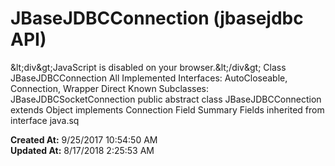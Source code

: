# JBaseJDBCConnection (jbasejdbc API)

&amp;lt;div&amp;gt;JavaScript is disabled on your browser.&amp;lt;/div&amp;gt; Class JBaseJDBCConnection All Implemented Interfaces: AutoCloseable, Connection, Wrapper Direct Known Subclasses: JBaseJDBCSocketConnection public abstract class JBaseJDBCConnection extends Object implements Connection Field Summary Fields inherited from interface java.sq  

**Created At:** 9/25/2017 10:54:50 AM  
**Updated At:** 8/17/2018 2:25:53 AM  

